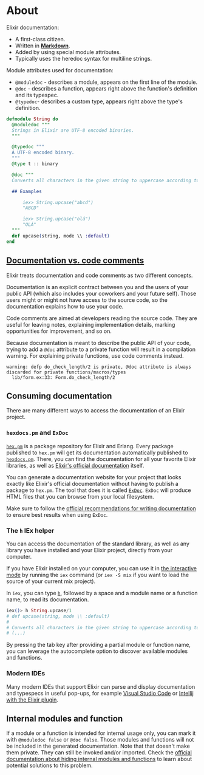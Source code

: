 # About

Elixir documentation:

- A first-class citizen.
- Written in [**Markdown**][markdown].
- Added by using special module attributes.
- Typically uses the heredoc syntax for multiline strings.

Module attributes used for documentation:

- `@moduledoc` - describes a module, appears on the first line of the module.
- `@doc` - describes a function, appears right above the function's definition and its typespec.
- `@typedoc`- describes a custom type, appears right above the type's definition.

```elixir
defmodule String do
  @moduledoc """
  Strings in Elixir are UTF-8 encoded binaries.
  """

  @typedoc """
  A UTF-8 encoded binary.
  """
  @type t :: binary

  @doc """
  Converts all characters in the given string to uppercase according to `mode`.

  ## Examples

      iex> String.upcase("abcd")
      "ABCD"

      iex> String.upcase("olá")
      "OLÁ"
  """
  def upcase(string, mode \\ :default)
end
```

## [Documentation vs. code comments][documentation-vs-comments]

Elixir treats documentation and code comments as two different concepts.

Documentation is an explicit contract between you and the users of your public API (which also includes your coworkers and your future self). Those users might or might not have access to the source code, so the documentation explains how to use your code.

Code comments are aimed at developers reading the source code. They are useful for leaving notes, explaining implementation details, marking opportunities for improvement, and so on.

Because documentation is meant to describe the public API of your code, trying to add a `@doc` attribute to a private function will result in a compilation warning. For explaining private functions, use code comments instead.

```
warning: defp do_check_length/2 is private, @doc attribute is always discarded for private functions/macros/types
  lib/form.ex:33: Form.do_check_length/2
```

## Consuming documentation

There are many different ways to access the documentation of an Elixir project.

### `hexdocs.pm` and `ExDoc`

[`hex.pm`][hex-pm] is a package repository for Elixir and Erlang. Every package published to `hex.pm` will get its documentation automatically published to [`hexdocs.pm`][hexdocs-pm]. There, you can find the documentation for all your favorite Elixir libraries, as well as [Elixir's official documentation][official-documentation] itself.

You can generate a documentation website for your project that looks exactly like Elixir's official documentation without having to publish a package to `hex.pm`. The tool that does it is called [`ExDoc`][ex-doc]. `ExDoc` will produce HTML files that you can browse from your local filesystem.

Make sure to follow the [official recommendations for writing documentation][writing-documentation-recommendations] to ensure best results when using `ExDoc`.

### The `h` IEx helper

You can access the documentation of the standard library, as well as any library you have installed and your Elixir project, directly from your computer.

If you have Elixir installed on your computer, you can use it in [the interactive mode][getting-started-iex] by running the `iex` command (or `iex -S mix` if you want to load the source of your current mix project).

In `iex`, you can type [`h`][iex-h], followed by a space and a module name or a function name, to read its documentation.

```elixir
iex()> h String.upcase/1
# def upcase(string, mode \\ :default)
#
# Converts all characters in the given string to uppercase according to mode.
# (...)
```

By pressing the tab key after providing a partial module or function name, you can leverage the autocomplete option to discover available modules and functions.

### Modern IDEs

Many modern IDEs that support Elixir can parse and display documentation and typespecs in useful pop-ups, for example [Visual Studio Code][vsc-documentation] or [Intellij with the Elixir plugin][intellij-elixir-documentation].

## Internal modules and function

If a module or a function is intended for internal usage only, you can mark it with `@moduledoc false` or `@doc false`. Those modules and functions will not be included in the generated documentation. Note that that doesn't make them private. They can still be invoked and/or imported. Check the [official documentation about hiding internal modules and functions][hiding-internal-modules-and-functions] to learn about potential solutions to this problem.

[markdown]: https://docs.github.com/en/github/writing-on-github/basic-writing-and-formatting-syntax
[official-documentation]: https://hexdocs.pm/elixir/
[ex-doc]: https://hexdocs.pm/ex_doc/readme.html
[hex-pm]: https://hex.pm/
[hexdocs-pm]: https://hexdocs.pm/
[writing-documentation-recommendations]: https://hexdocs.pm/elixir/writing-documentation.html#recommendations
[intellij-elixir-documentation]: https://github.com/KronicDeth/intellij-elixir#quick-documentation
[vsc-documentation]: https://fly.io/phoenix-files/setup-vscode-for-elixir-development/
[iex-h]: https://hexdocs.pm/iex/IEx.Helpers.html#h/1
[getting-started-iex]: https://hexdocs.pm/elixir/introduction.html#interactive-mode
[hiding-internal-modules-and-functions]: https://hexdocs.pm/elixir/writing-documentation.html#hiding-internal-modules-and-functions
[documentation-vs-comments]: https://hexdocs.pm/elixir/writing-documentation.html#documentation-code-comments
